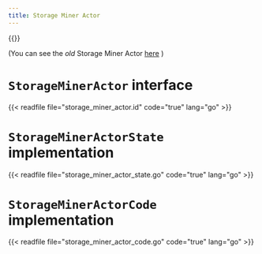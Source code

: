 ```yaml
---
title: Storage Miner Actor
---
```


{{<label storage_miner_actor>}}

(You can see the _old_ Storage Miner Actor [here](docs/systems/filecoin_mining/storage_mining/storage_miner_actor_old) )

# `StorageMinerActor` interface

{{< readfile file="storage_miner_actor.id" code="true" lang="go" >}}

# `StorageMinerActorState` implementation

{{< readfile file="storage_miner_actor_state.go" code="true" lang="go" >}}

# `StorageMinerActorCode` implementation

{{< readfile file="storage_miner_actor_code.go" code="true" lang="go" >}}
